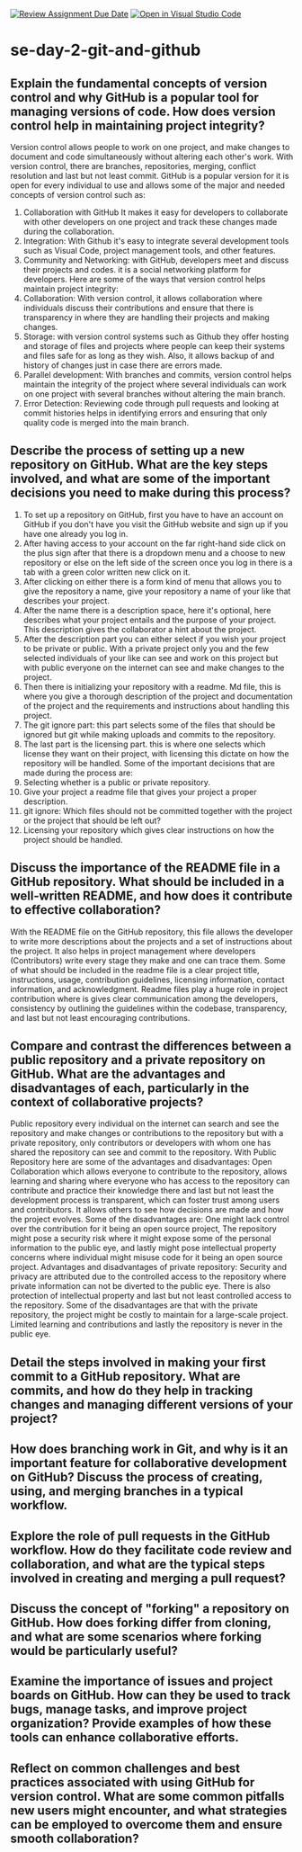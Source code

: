 [![Review Assignment Due Date](https://classroom.github.com/assets/deadline-readme-button-22041afd0340ce965d47ae6ef1cefeee28c7c493a6346c4f15d667ab976d596c.svg)](https://classroom.github.com/a/8wgCKhpZ)
[![Open in Visual Studio Code](https://classroom.github.com/assets/open-in-vscode-2e0aaae1b6195c2367325f4f02e2d04e9abb55f0b24a779b69b11b9e10269abc.svg)](https://classroom.github.com/online_ide?assignment_repo_id=15614181&assignment_repo_type=AssignmentRepo)
# se-day-2-git-and-github
## Explain the fundamental concepts of version control and why GitHub is a popular tool for managing versions of code. How does version control help in maintaining project integrity?
Version control allows people to work on one project, and make changes to document and code simultaneously without altering each other's work. With version control, there are branches, repositories, merging, conflict resolution and last but not least commit. GitHub is a popular version for it is open for every individual to use and allows some of the major and needed concepts of version control such as:
1. Collaboration with GitHub It makes it easy for developers to collaborate with other developers on one project and track these changes made during the collaboration.
2. Integration:  With Github it's easy to integrate several development tools such as Visual Code, project management tools, and other features.
3. Community and Networking: with GitHub, developers meet and discuss their projects and codes. it is a social networking platform for developers.
Here are some of the ways that version control helps maintain project integrity:
1. Collaboration: With version control, it allows collaboration where individuals discuss their contributions and ensure that there is transparency in where they are handling their projects and making changes.
2. Storage: with version control systems such as Github they offer hosting and storage of files and projects where people can keep their systems and files safe for as long as they wish. Also, it allows backup of and history of changes just in case there are errors made.
3. Parallel development: With branches and commits, version control helps maintain the integrity of the project where several individuals can work on one project with several branches without altering the main branch.
4. Error Detection: Reviewing code through pull requests and looking at commit histories helps in identifying errors and ensuring that only quality code is merged into the main branch.
   
## Describe the process of setting up a new repository on GitHub. What are the key steps involved, and what are some of the important decisions you need to make during this process?
1. To set up a repository on GitHub, first you have to have an account on GitHub if you don't have you visit the GitHub website and sign up if you have one already you log in.
2. After having access to your account on the far right-hand side click on the plus sign after that there is a dropdown menu and a choose to new repository or else on the left side of the screen once you log in there is a tab with a green color written new click on it.
3. After clicking on either there is a form kind of menu that allows you to give the repository a name, give your repository a name of your like that describes your project.
4. After the name there is a description space, here it's optional, here describes what your project entails and the purpose of your project. This description gives the collaborator a hint about the project.
5. After the description part you can either select if you wish your project to be private or public. With a private project only you and the few selected individuals of your like can see and work on this project but with public everyone on the internet can see and make changes to the project.
6. Then there is initializing your repository with a readme. Md file, this is where you give a thorough description of the project and documentation of the project and the requirements and instructions about handling this project.
7. The git ignore part: this part selects some of the files that should be ignored but git while making uploads and commits to the repository.
8. The last part is the licensing part. this is where one selects which license they want on their project, with licensing this dictate on how the repository will be handled.
Some of the important decisions that are made during the process are:
1. Selecting whether is a public or private repository.
2. Give your project a readme file that gives your project a proper description.
3. git ignore: Which files should not be committed together with the project or the project that should be left out?
4. Licensing your repository which gives clear instructions on how the project should be handled.

## Discuss the importance of the README file in a GitHub repository. What should be included in a well-written README, and how does it contribute to effective collaboration?
With the README file on the GitHub repository, this file allows the developer to write more descriptions about the projects and a set of instructions about the project. It also helps in project management where developers (Contributors) write every stage they make and one can trace them. Some of what should be included in the readme file is a clear project title, instructions, usage, contribution guidelines, licensing information, contact information, and acknowledgment.
Readme files play a huge role in project contribution where is gives clear communication among the developers, consistency by outlining the guidelines within the codebase, transparency, and last but not least encouraging contributions.

## Compare and contrast the differences between a public repository and a private repository on GitHub. What are the advantages and disadvantages of each, particularly in the context of collaborative projects?
Public repository every individual on the internet can search and see the repository and make changes or contributions to the repository but with a private repository, only contributors or developers with whom one has shared the repository can see and commit to the repository.
With Public Repository here are some of the advantages and disadvantages: Open Collaboration which allows everyone to contribute to the repository, allows learning and sharing where everyone who has access to the repository can contribute and practice their knowledge there and last but not least the development process is transparent, which can foster trust among users and contributors. It allows others to see how decisions are made and how the project evolves.
Some of the disadvantages are: One might lack control over the contribution for it being an open source project, The repository might pose a security risk where it might expose some of the personal information to the public eye, and lastly might pose intellectual property concerns where individual might misuse code for it being an open source project.
Advantages and disadvantages of private repository: Security and privacy are attributed due to the controlled access to the repository  where private information can not be diverted to the public eye. There is also protection of intellectual property and last but not least controlled access to the repository.
Some of the disadvantages are that with the private repository, the project might be costly to maintain for a large-scale project. Limited learning and contributions and lastly the repository is never in the public eye.

## Detail the steps involved in making your first commit to a GitHub repository. What are commits, and how do they help in tracking changes and managing different versions of your project?

## How does branching work in Git, and why is it an important feature for collaborative development on GitHub? Discuss the process of creating, using, and merging branches in a typical workflow.

## Explore the role of pull requests in the GitHub workflow. How do they facilitate code review and collaboration, and what are the typical steps involved in creating and merging a pull request?

## Discuss the concept of "forking" a repository on GitHub. How does forking differ from cloning, and what are some scenarios where forking would be particularly useful?

## Examine the importance of issues and project boards on GitHub. How can they be used to track bugs, manage tasks, and improve project organization? Provide examples of how these tools can enhance collaborative efforts.

## Reflect on common challenges and best practices associated with using GitHub for version control. What are some common pitfalls new users might encounter, and what strategies can be employed to overcome them and ensure smooth collaboration?
